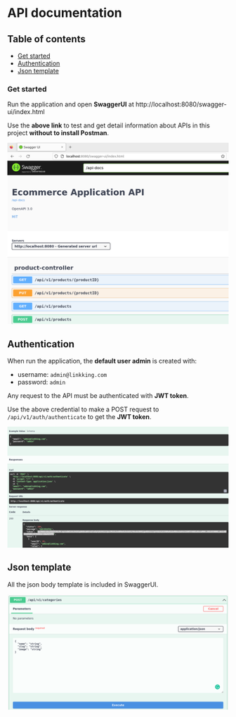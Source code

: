 # API documentation

## Table of contents

- [Get started](#get-started)
- [Authentication](#authentication)
- [Json template](#json-template)

### Get started

Run the application and open **SwaggerUI** at http://localhost:8080/swagger-ui/index.html

Use the **above link** to test and get detail information about APIs in this project **without to install Postman**.

![api_example.png](../assets/images/api/swaggerUI.png)

## Authentication

When run the application, the **default user admin** is created with:

- username: `admin@linkking.com`
- password: `admin`

Any request to the API must be authenticated with **JWT token**.

Use the above credential to make a POST request to `/api/v1/auth/authenticate` to get the **JWT token**.

![authenticate.png](../assets/images/security/authenticate.png)

## Json template

All the json body template is included in SwaggerUI.

![json_body_template.png](../assets/images/api/json_body_template.png)

